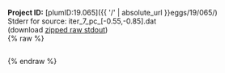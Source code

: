 **Project ID:** [plumID:19.065]({{ '/' | absolute_url }}eggs/19/065/)  
Stderr for source:  iter_7_pc_[-0.55,-0.85].dat   
(download [zipped raw stdout](iter_7_pc_[-0.55,-0.85].dat.plumed_master.stdout.txt.zip))  
{% raw %}
<pre>
</pre>
{% endraw %}
